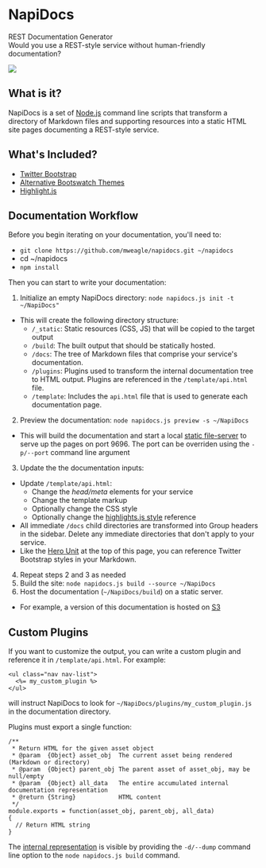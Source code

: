 <div class='hero-unit'>

<h1>NapiDocs</h1>

REST Documentation Generator
<br />
Would you use a REST-style service without human-friendly documentation?
<p />
<img src='/cop-out-nope.gif'>
</div>


## What is it?

NapiDocs is a set of [Node.js](http://nodejs.org/) command line scripts
that transform a directory of Markdown files and supporting resources
into a static HTML site pages documenting a REST-style service.

## What's Included?

* [Twitter Bootstrap](http://twitter.github.com/bootstrap)
* [Alternative Bootswatch Themes](http://bootswatch.com/)
* [Highlight.js](http://softwaremaniacs.org/soft/highlight/en/)

## Documentation Workflow

Before you begin iterating on your documentation, you'll need to:

  * `git clone https://github.com/mweagle/napidocs.git ~/napidocs`
  * cd ~/napidocs
  * `npm install`

Then you can start to write your documentation:

1. Initialize an empty NapiDocs directory: `node napidocs.js init -t ~/NapiDocs"`
  * This will create the following directory structure:
      * `/_static`: Static resources (CSS, JS) that will be copied to the target output
      * `/build`: The built output that should be statically hosted.
      * `/docs`: The tree of Markdown files that comprise your service's documentation.
      * `/plugins`: Plugins used to transform the internal documentation tree to HTML output.  Plugins are referenced in the `/template/api.html` file.
      * `/template`: Includes the `api.html` file that is used to generate each documentation page.
2. Preview the documentation: `node napidocs.js preview -s ~/NapiDocs`
  * This will build the documentation and start a local [static file-server](https://github.com/cloudhead/node-static) to serve up the pages on port 9696.  The port can be overriden using the `-p/--port` command line argument
3. Update the the documentation inputs:
  * Update `/template/api.html`:
      * Change the _head/meta_ elements for your service
      * Change the template markup
      * Optionally change the CSS style
      * Optionally change the [highlights.js style](http://softwaremaniacs.org/media/soft/highlight/test.html) reference
  * All immediate `/docs` child directories are transformed into Group headers in the sidebar.  Delete any immediate directories that don't apply to your service.
  * Like the [Hero Unit](http://twitter.github.com/bootstrap/components.html#typography) at the top of this page, you can reference Twitter Bootstrap styles in your Markdown.
4. Repeat steps 2 and 3 as needed
5. Build the site: `node napidocs.js build --source ~/NapiDocs`
6. Host the documentation (`~/NapiDocs/build`) on a static server.
  * For example, a version of this documentation is hosted on [S3](http://napidocs.s3-website-us-west-2.amazonaws.com/README.html)

## Custom Plugins

If you want to customize the output, you can write a custom plugin and reference it in `/template/api.html`.  For example:

    <ul class="nav nav-list">
      <%= my_custom_plugin %>
    </ul>

will instruct NapiDocs to look for `~/NapiDocs/plugins/my_custom_plugin.js`
in the documentation directory.

Plugins must export a single function:

    /**
     * Return HTML for the given asset object
     * @param  {Object} asset_obj  The current asset being rendered (Markdown or directory)
     * @param  {Object} parent_obj The parent asset of asset_obj, may be null/empty
     * @param  {Object} all_data   The entire accumulated internal documentation representation
     * @return {String}            HTML content
     */
    module.exports = function(asset_obj, parent_obj, all_data)
    {
      // Return HTML string
    }

The [internal representation](./dump.json) is visible by providing the `-d/--dump` command line
option to the `node napidocs.js build` command.
